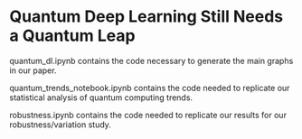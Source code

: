 # Quantum Deep Learning Still Needs a Quantum Leap

quantum_dl.ipynb contains the code necessary to generate the main graphs in our paper. 

quantum_trends_notebook.ipynb contains the code needed to replicate our statistical analysis of quantum computing trends. 

robustness.ipynb contains the code needed to replicate our results for our robustness/variation study. 